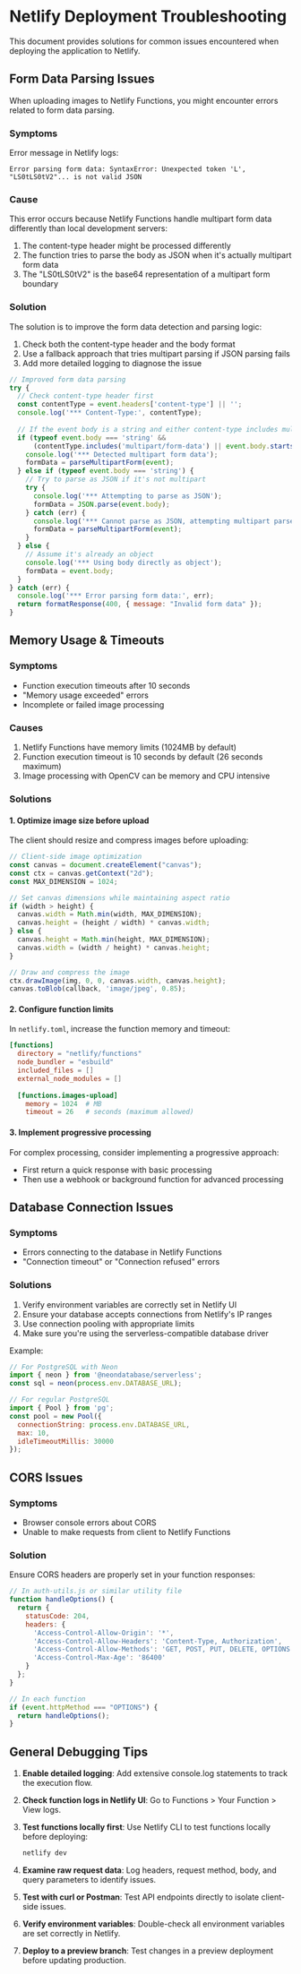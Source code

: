 # Netlify Deployment Troubleshooting

This document provides solutions for common issues encountered when deploying the application to Netlify.

## Form Data Parsing Issues

When uploading images to Netlify Functions, you might encounter errors related to form data parsing.

### Symptoms

Error message in Netlify logs:
```
Error parsing form data: SyntaxError: Unexpected token 'L', "LS0tLS0tV2"... is not valid JSON
```

### Cause

This error occurs because Netlify Functions handle multipart form data differently than local development servers:

1. The content-type header might be processed differently
2. The function tries to parse the body as JSON when it's actually multipart form data
3. The "LS0tLS0tV2" is the base64 representation of a multipart form boundary

### Solution

The solution is to improve the form data detection and parsing logic:

1. Check both the content-type header and the body format
2. Use a fallback approach that tries multipart parsing if JSON parsing fails
3. Add more detailed logging to diagnose the issue

```javascript
// Improved form data parsing
try {
  // Check content-type header first
  const contentType = event.headers['content-type'] || '';
  console.log('*** Content-Type:', contentType);
  
  // If the event body is a string and either content-type includes multipart/form-data or body starts with boundary
  if (typeof event.body === 'string' && 
      (contentType.includes('multipart/form-data') || event.body.startsWith('--'))) {
    console.log('*** Detected multipart form data');
    formData = parseMultipartForm(event);
  } else if (typeof event.body === 'string') {
    // Try to parse as JSON if it's not multipart
    try {
      console.log('*** Attempting to parse as JSON');
      formData = JSON.parse(event.body);
    } catch (err) {
      console.log('*** Cannot parse as JSON, attempting multipart parse as fallback');
      formData = parseMultipartForm(event);
    }
  } else {
    // Assume it's already an object
    console.log('*** Using body directly as object');
    formData = event.body;
  }
} catch (err) {
  console.log('*** Error parsing form data:', err);
  return formatResponse(400, { message: "Invalid form data" });
}
```

## Memory Usage & Timeouts

### Symptoms

- Function execution timeouts after 10 seconds
- "Memory usage exceeded" errors
- Incomplete or failed image processing

### Causes

1. Netlify Functions have memory limits (1024MB by default)
2. Function execution timeout is 10 seconds by default (26 seconds maximum)
3. Image processing with OpenCV can be memory and CPU intensive

### Solutions

#### 1. Optimize image size before upload

The client should resize and compress images before uploading:
```javascript
// Client-side image optimization
const canvas = document.createElement("canvas");
const ctx = canvas.getContext("2d");
const MAX_DIMENSION = 1024;

// Set canvas dimensions while maintaining aspect ratio
if (width > height) {
  canvas.width = Math.min(width, MAX_DIMENSION);
  canvas.height = (height / width) * canvas.width;
} else {
  canvas.height = Math.min(height, MAX_DIMENSION);
  canvas.width = (width / height) * canvas.height;
}

// Draw and compress the image
ctx.drawImage(img, 0, 0, canvas.width, canvas.height);
canvas.toBlob(callback, 'image/jpeg', 0.85);
```

#### 2. Configure function limits

In `netlify.toml`, increase the function memory and timeout:
```toml
[functions]
  directory = "netlify/functions"
  node_bundler = "esbuild"
  included_files = []
  external_node_modules = []
  
  [functions.images-upload]
    memory = 1024  # MB
    timeout = 26   # seconds (maximum allowed)
```

#### 3. Implement progressive processing

For complex processing, consider implementing a progressive approach:
- First return a quick response with basic processing
- Then use a webhook or background function for advanced processing

## Database Connection Issues

### Symptoms

- Errors connecting to the database in Netlify Functions
- "Connection timeout" or "Connection refused" errors

### Solutions

1. Verify environment variables are correctly set in Netlify UI
2. Ensure your database accepts connections from Netlify's IP ranges
3. Use connection pooling with appropriate limits
4. Make sure you're using the serverless-compatible database driver

Example:
```javascript
// For PostgreSQL with Neon
import { neon } from '@neondatabase/serverless';
const sql = neon(process.env.DATABASE_URL);

// For regular PostgreSQL
import { Pool } from 'pg';
const pool = new Pool({
  connectionString: process.env.DATABASE_URL,
  max: 10,
  idleTimeoutMillis: 30000
});
```

## CORS Issues

### Symptoms

- Browser console errors about CORS
- Unable to make requests from client to Netlify Functions

### Solution

Ensure CORS headers are properly set in your function responses:

```javascript
// In auth-utils.js or similar utility file
function handleOptions() {
  return {
    statusCode: 204,
    headers: {
      'Access-Control-Allow-Origin': '*',
      'Access-Control-Allow-Headers': 'Content-Type, Authorization',
      'Access-Control-Allow-Methods': 'GET, POST, PUT, DELETE, OPTIONS',
      'Access-Control-Max-Age': '86400'
    }
  };
}

// In each function
if (event.httpMethod === "OPTIONS") {
  return handleOptions();
}
```

## General Debugging Tips

1. **Enable detailed logging**: Add extensive console.log statements to track the execution flow.

2. **Check function logs in Netlify UI**: Go to Functions > Your Function > View logs.

3. **Test functions locally first**: Use Netlify CLI to test functions locally before deploying:
   ```bash
   netlify dev
   ```

4. **Examine raw request data**: Log headers, request method, body, and query parameters to identify issues.

5. **Test with curl or Postman**: Test API endpoints directly to isolate client-side issues.

6. **Verify environment variables**: Double-check all environment variables are set correctly in Netlify.

7. **Deploy to a preview branch**: Test changes in a preview deployment before updating production.
